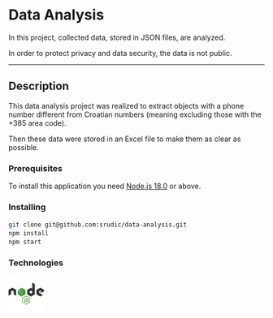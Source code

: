 # Data Analysis

In this project, collected data, stored in JSON files, are analyzed.

In order to protect privacy and data security, the data is not public.

---

## Description

This data analysis project was realized to extract objects with a phone number different from Croatian numbers (meaning excluding those with the +385 area code).

Then these data were stored in an Excel file to make them as clear as possible.

### Prerequisites

To install this application you need [Node.js 18.0](https://nodejs.org/en/download/) or above.

### Installing

```bash
git clone git@github.com:srudic/data-analysis.git
npm install
npm start
```

### Technologies

<p align="left"> <a href="https://nodejs.org" target="_blank" rel="noreferrer"> <img src="https://raw.githubusercontent.com/devicons/devicon/master/icons/nodejs/nodejs-original-wordmark.svg" alt="nodejs" width="70" height="70"/> </a></p>
